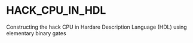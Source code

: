 # HACK_CPU_IN_HDL
Constructing the hack CPU in Hardare Description Language (HDL) using elementary binary gates
